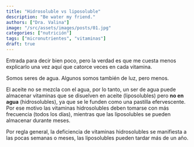 ```yaml
---
title: "Hidrosoluble vs liposoluble"
description: "Be water my friend."
authors: ["Dra. Valina"]
image: "/src/assets/images/posts/01.jpg"
categories: ["nutrición"]
tags: ["micronutrientes", "vitaminas"]
draft: true
---
```


Entrada para decir bien poco, pero la verdad es que me cuesta menos explicarlo una vez aquí que catorce veces en cada vitamina.

Somos seres de agua. Algunos somos también de luz, pero menos.

El aceite no se mezcla con el agua, por lo tanto, un ser de agua puede almacenar vitaminas que se disuelven en aceite (liposolubles) pero **no en agua** (hidrosolubles), ya que se le funden como una pastilla efervescente. Por ese motivo las vitaminas hidrosolubles deben tomarse con más frecuencia (todos los días), mientras que las liposolubles se pueden almacenar durante meses.

Por regla general, la deficiencia de vitaminas hidrosolubles se manifiesta a las pocas semanas o meses, las liposolubles pueden tardar más de un año.
